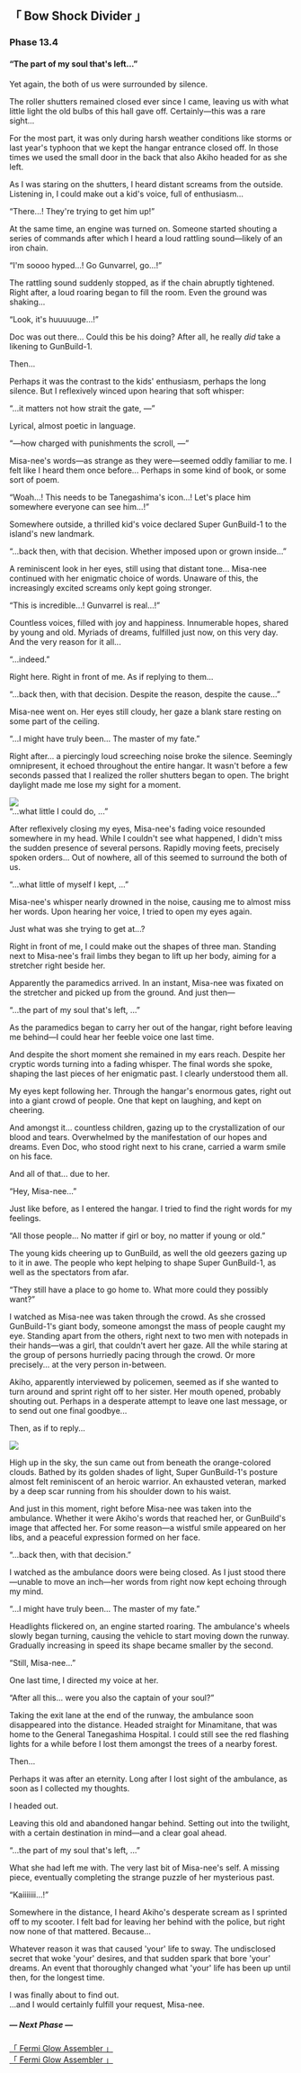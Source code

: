 <head>
  <title>「 Bow Shock Divider 」</title>
</head>

<link rel="stylesheet" href="libs/fontawesome/css/fontawesome.min.css">
<link rel="stylesheet" href="libs/st-action-panel/st-action-panel.css">

<link rel="stylesheet" href="Phase 13.fonts.berenis.css">
<link rel="stylesheet" href="Phase 13.fonts.notosans.css">
<link rel="stylesheet" href="Phase 13.styles.story.general.css">
<link rel="stylesheet" href="Phase 13.styles.story.css">
<link rel="stylesheet" href="Phase 13.styles.twipo.css">
<link rel="stylesheet" href="Phase 13.styles.headers.css">
<link rel="stylesheet" href="Phase 13.styles.text.css">
<link rel="stylesheet" href="Phase 13.styles.actionpanel.css">
<link rel="stylesheet" href="Phase 13.styles.responsive.css">

<div id="actionpanel"></div>

<div class="story-text">

<div class="story-chapter-fadein story-chapter-fade"></div>
<div class="story-chapter-phase"></div>
<div class="story-chapter">

## 「 Bow Shock Divider 」
### Phase 13.4
#### “The part of my soul that's left...”

<div class="story-chapter-text">

Yet again, the both of us were surrounded by silence.

The roller shutters remained closed ever since I came, leaving us with what little light the old bulbs of this hall gave off. Certainly—this was a rare sight...

For the most part, it was only during harsh weather conditions like storms or last year's typhoon that we kept the hangar entrance closed off. In those times we used the small door in the back that also Akiho headed for as she left.

As I was staring on the shutters, I heard distant screams from the outside. Listening in, I could make out a kid's voice, full of enthusiasm...

<div class="text-quoted">“There...! They're trying to get him up!”</div>

At the same time, an engine was turned on. Someone started shouting a series of commands after which I heard a loud rattling sound—likely of an iron chain.

<div class="text-quoted">“I'm soooo hyped...! Go Gunvarrel, go...!”</div>

The rattling sound suddenly stopped, as if the chain abruptly tightened. Right after, a loud roaring began to fill the room. Even the ground was shaking...

<div class="text-quoted">“Look, it's huuuuuge...!”</div>

Doc was out there... Could this be his doing? After all, he really *did* take a likening to GunBuild-1.

Then...

Perhaps it was the contrast to the kids' enthusiasm, perhaps the long silence. But I reflexively winced upon hearing that soft whisper:

<div class="text-quoted">“...it matters not how strait the gate, —”</div>

Lyrical, almost poetic in language.

<div class="text-quoted">“—how charged with punishments the scroll, —”</div>

Misa-nee's words—as strange as they were—seemed oddly familiar to me. I felt like I heard them once before... Perhaps in some kind of book, or some sort of poem.

<div class="text-quoted">“Woah...! This needs to be Tanegashima's icon...! Let's place him somewhere everyone can see him...!”</div>

Somewhere outside, a thrilled kid's voice declared Super GunBuild-1 to the island's new landmark.

<div class="text-quoted">“...back then, with that decision. Whether imposed upon or grown inside...”</div>

A reminiscent look in her eyes, still using that distant tone... Misa-nee continued with her enigmatic choice of words. Unaware of this, the increasingly excited screams only kept going stronger.

<div class="text-quoted">“This is incredible...! Gunvarrel is real...!”</div>

Countless voices, filled with joy and happiness. Innumerable hopes, shared by young and old. Myriads of dreams, fulfilled just now, on this very day. And the very reason for it all...

<div class="text-quoted">“...indeed.”</div>

Right here. Right in front of me. As if replying to them...

<div class="text-quoted">“...back then, with that decision. Despite the reason, despite the cause...”</div>

Misa-nee went on. Her eyes still cloudy, her gaze a blank stare resting on some part of the ceiling.

<div class="text-quoted">“...I might have truly been... The master of my fate.”</div>

Right after... a piercingly loud screeching noise broke the silence. Seemingly omnipresent, it echoed throughout the entire hangar. It wasn't before a few seconds passed that I realized the roller shutters began to open. The bright daylight made me lose my sight for a moment.

<div class="story-image"><img src="images/hangar.png"></div>

<div class="text-quoted">“...what little I could do, ...”</div>

After reflexively closing my eyes, Misa-nee's fading voice resounded somewhere in my head. While I couldn't see what happened, I didn't miss the sudden presence of several persons. Rapidly moving feets, precisely spoken orders... Out of nowhere, all of this seemed to surround the both of us.

<div class="text-quoted">“...what little of myself I kept, ...”</div>

Misa-nee's whisper nearly drowned in the noise, causing me to almost miss her words. Upon hearing her voice, I tried to open my eyes again.

<div class="text-italic">Just what was she trying to get at...?</div>

Right in front of me, I could make out the shapes of three man. Standing next to Misa-nee's frail limbs they began to lift up her body, aiming for a stretcher right beside her. 

Apparently the paramedics arrived. In an instant, Misa-nee was fixated on the stretcher and picked up from the ground. And just then—

<div class="text-quoted">“...the part of my soul that's left, ...”</div>

As the paramedics began to carry her out of the hangar, right before leaving me behind—I could hear her feeble voice one last time.

And despite the short moment she remained in my ears reach. Despite her cryptic words turning into a fading whisper. The final words she spoke, shaping the last pieces of her enigmatic past. I clearly understood them all.

My eyes kept following her. Through the hangar's enormous gates, right out into a giant crowd of people. One that kept on laughing, and kept on cheering.

And amongst it... countless children, gazing up to the crystallization of our blood and tears. Overwhelmed by the manifestation of our hopes and dreams. Even Doc, who stood right next to his crane, carried a warm smile on his face.

And all of that... due to her.

<div class="text-quoted">“Hey, Misa-nee...”</div>

Just like before, as I entered the hangar. I tried to find the right words for my feelings.

<div class="text-quoted">“All those people... No matter if girl or boy, no matter if young or old.”</div>

The young kids cheering up to GunBuild, as well the old geezers gazing up to it in awe. The people who kept helping to shape Super GunBuild-1, as well as the spectators from afar.

<div class="text-quoted">“They still have a place to go home to. What more could they possibly want?”</div>

I watched as Misa-nee was taken through the crowd. As she crossed GunBuild-1's giant body, someone amongst the mass of people caught my eye. Standing apart from the others, right next to two men with notepads in their hands—was a girl, that couldn't avert her gaze. All the while staring at the group of persons hurriedly pacing through the crowd. Or more precisely... at the very person in-between.

Akiho, apparently interviewed by policemen, seemed as if she wanted to turn around and sprint right off to her sister. Her mouth opened, probably shouting out. Perhaps in a desperate attempt to leave one last message, or to send out one final goodbye...

Then, as if to reply... 

<div class="story-image story-image-small"><img src="images/RN22_355e.PNG"></div>

High up in the sky, the sun came out from beneath the orange-colored clouds. Bathed by its golden shades of light, Super GunBuild-1's posture almost felt reminiscent of an heroic warrior. An exhausted veteran, marked by a deep scar running from his shoulder down to his waist.

And just in this moment, right before Misa-nee was taken into the ambulance. Whether it were Akiho's words that reached her, or GunBuild's image that affected her. For some reason—a wistful smile appeared on her libs, and a peaceful expression formed on her face.

<div class="text-italic-quoted">“...back then, with that decision.”</div>

I watched as the ambulance doors were being closed. As I just stood there—unable to move an inch—her words from right now kept echoing through my mind.

<div class="text-italic-quoted">“...I might have truly been... The master of my fate.”</div>

Headlights flickered on, an engine started roaring. The ambulance's wheels slowly began turning, causing the vehicle to start moving down the runway. Gradually increasing in speed its shape became smaller by the second.

<div class="text-quoted">“Still, Misa-nee...”</div>

One last time, I directed my voice at her.

<div class="text-quoted">“After all this... were you also the captain of your soul?”</div>

Taking the exit lane at the end of the runway, the ambulance soon disappeared into the distance. Headed straight for Minamitane, that was home to the General Tanegashima Hospital. I could still see the red flashing lights for a while before I lost them amongst the trees of a nearby forest.

Then...

Perhaps it was after an eternity. Long after I lost sight of the ambulance, as soon as I collected my thoughts.

I headed out.

Leaving this old and abandoned hangar behind. Setting out into the twilight, with a certain destination in mind—and a clear goal ahead.

<div class="text-italic-quoted">“...the part of my soul that's left, ...”</div>

What she had left me with. The very last bit of Misa-nee's self. A missing piece, eventually completing the strange puzzle of her mysterious past.

<div class="text-quoted">“Kaiiiiiii...!”</div>

Somewhere in the distance, I heard Akiho's desperate scream as I sprinted off to my scooter. I felt bad for leaving her behind with the police, but right now none of that mattered. Because...

Whatever reason it was that caused 'your' life to sway. The undisclosed secret that woke 'your' desires, and that sudden spark that bore 'your' dreams. An event that thoroughly changed what 'your' life has been up until then, for the longest time.

<div class="text-italic">I was finally about to find out.<br>
...and I would certainly fulfill your request, Misa-nee.</div>

</div>
</div>

<div class="story-chapter-fadeout story-chapter-fade"></div>

##### — Next Phase —
<div class="h5"><a href="Phase 13.5.html">「 Fermi Glow Assembler 」</a></div>
<div class="h5-white"><a href="Phase 13.5.html">「 Fermi Glow Assembler 」</a></div>

</div>

<script src="libs/popper.js"></script>
<script src="libs/tippy.js"></script>
<script src="libs/jquery.js"></script>
<script src="libs/st-action-panel/st-action-panel.js"></script>

<script src="Phase 13.scripts.glossary.js"></script>
<script src="Phase 13.scripts.actionpanel.js"></script>